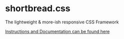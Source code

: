 shortbread.css
==========

The lightweight & more-ish responsive CSS Framework

[Instructions and Documentation can be found here](http://builtbyrobert.com/shortbread/)
